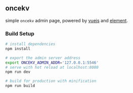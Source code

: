 ## oncekv

simple `oncekv` admin page, powered by [vuejs](https://github.com/vuejs/vue) and [element](https://github.com/ElemeFE/element).

### Build Setup

``` bash
# install dependencies
npm install

# export the admin server address
export ONCEKV_ADMIN_ADDR='127.0.0.1:5546'
# serve with hot reload at localhost:8080
npm run dev

# build for production with minification
npm run build
```

